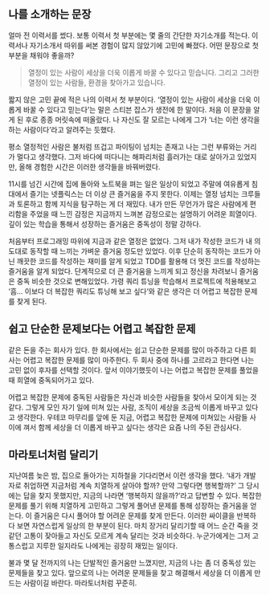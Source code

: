 ## 나를 소개하는 문장

얼마 전 이력서를 썼다. 보통 이력서 첫 부분에는 몇 줄의 간단한 자기소개를 적는다. 이력서나 자기소개서 따위를 써본 경험이 많지 않았기에 고민에 빠졌다. 어떤 문장으로 첫 부분을 채워야 좋을까?

> 열정이 있는 사람이 세상을 더욱 이롭게 바꿀 수 있다고 믿습니다. 그리고 그러한 열정이 있는 사람들, 환경을 찾아가고 있습니다.
>

짧지 않은 고민 끝에 적은 나의 이력서 첫 부분이다. ‘열정이 있는 사람이 세상을 더욱 이롭게 바꿀 수 있다고 믿는다’는 말은 스티븐 잡스가 생전에 한 말이다. 처음 이 문장을 알게 된 후로 종종 머릿속에 떠올랐다. 나 자신도 잘 모르는 나에게 그가 ‘너는 이런 생각을 하는 사람이다’라고 알려주는 듯했다.

평소 열정적인 사람은 불처럼 뜨겁고 파이팅이 넘치는 존재고 나는 그런 부류와는 거리가 멀다고 생각했다. 그저 바다에 떠다니는 해파리처럼 흘러가는 대로 살아가고 있었지만, 올해 경험한 시간은 이러한 생각들을 바꿔버렸다.

11시를 넘긴 시간에 집에 돌아와 노트북을 펴는 일은 일상이 되었고 주말에 여유롭게 침대에서 즐기는 넷플릭스는 더 이상 큰 즐거움을 주지 못한다. 이제는 열정 넘치는 크루들과 토론하고 함께 지식을 탐구하는 게 더 재밌다. 내가 만든 무언가가 많은 사람에게 편리함을 주었을 때 느낀 감정은 지금까지 느껴본 감정으로는 설명하기 어려운 희열이다. 깊이 있는 학습을 통해서 성장하는 즐거움은 중독성이 정말 강하다.

처음부터 프로그래밍 따위에 지금과 같은 열정은 없었다. 그저 내가 작성한 코드가 내 의도대로 동작할 때 느끼는 가벼운 즐거움 정도만 있었다. 이후 단순히 동작하는 코드가 아닌 깨끗한 코드를 작성하는 재미를 알게 되었고 TDD를 활용해 더 멋진 코드를 작성하는 즐거움을 알게 되었다. 단계적으로 더 큰 즐거움을 느끼게 되고 정신을 차려보니 즐거움은 중독 비슷한 것으로 변해있었다. 가령 쿼리 튜닝을 학습해서 프로젝트에 적용해보고 ‘흠... 이보다 더 복잡한 쿼리도 튜닝해 보고 싶다’와 같은 생각은 더 어렵고 복잡한 문제를 찾게 된다.

## 쉽고 단순한 문제보다는 어렵고 복잡한 문제

같은 돈을 주는 회사가 있다. 한 회사에서는 쉽고 단순한 문제를 많이 마주하고 다른 회사는 어렵고 복잡한 문제를 많이 마주한다. 두 회사 중에 하나를 고르라고 한다면 나는 고민 없이 후자를 선택할 것이다. 앞서 이야기했듯이 나는 어렵고 복잡한 문제를 풀었을 때 희열에 중독되어가고 있다.

어렵고 복잡한 문제에 중독된 사람들은 자신과 비슷한 사람들을 찾아서 모이게 되는 것 같다. 그렇게 모인 자기 일에 미쳐 있는 사람, 조직이 세상을 조금씩 이롭게 바꾸고 있다고 생각한다. 우테코 마무리를 앞에 둔 지금, 어렵고 복잡한 문제에 미쳐있는 사람들 사이에 껴서 함께 세상을 더 이롭게 바꾸고 싶다는 생각은 요즘 나의 주된 관심사다.

## 마라토너처럼 달리기

지난여름 늦은 밤, 집으로 돌아가는 지하철을 기다리면서 이런 생각을 했다. ‘내가 개발자로 취업하면 지금처럼 계속 치열하게 살아야 할까? 만약 그렇다면 행복할까?’ 그 당시에는 답을 찾지 못했지만, 지금의 나라면 ‘행복하지 않을까?’라고 답변할 수 있다. 복잡한 문제를 풀기 위해 치열하게 고민하고 그렇게 풀어낸 문제를 통해 성장하는 즐거움을 얻는다. 이 즐거움은 다시 풀어야 할 어려운 문제를 찾게 만든다. 이러한 싸이클을 반복하다 보면 자연스럽게 일상의 한 부분이 된다. 마치 장거리 달리기할 때 어느 순간 죽을 것 같던 고통이 잦아들고 자신도 모르게 계속 달리는 것과 비슷하다. 누군가에게는 그저 고통스럽고 지루한 일지라도 나에게는 굉장히 재밌는 일이다.

불과 몇 달 전까지의 나는 단발적인 즐거움만 느꼈지만, 지금의 나는 좀 더 중독성 있는 문제들을 찾고 있다. 앞으로의 나는 어려운 문제들을 찾고 해결해서 세상을 더 이롭게 만드는 사람이길 바란다. 마라토너처럼 꾸준히.

